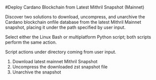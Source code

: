 #Deploy Cardano Blockchain from Latest Mithril Snapshot (Mainnet)

Discover two solutions to download, uncompress, and unarchive the Cardano blockchain onfile database from the latest Mithril Mainnet snapshot, placing it under the path specified by user input.

Select either the Linux Bash or multiplatform Python script; both scripts perform the same action.

Script actions under directory coming from user input.

1. Download latest mainnet Mithril Snapshot
2. Uncompress the downloaded zst snapshot file
3. Unarchive the snapshot
